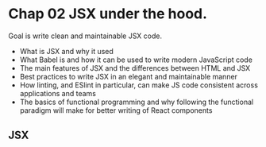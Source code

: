 # Chap 02 JSX under the hood.

Goal is write clean and maintainable JSX code.

   * What is JSX and why it used
   * What Babel is and how it can be used to write modern JavaScript code
   * The main features of JSX and the differences between HTML and JSX
   * Best practices to write JSX in an elegant and maintainable manner
   * How linting, and ESlint in particular, can make JS code consistent
     across applications and teams
   * The basics of functional programming and why following the functional
     paradigm will make for better writing of React components


## JSX





